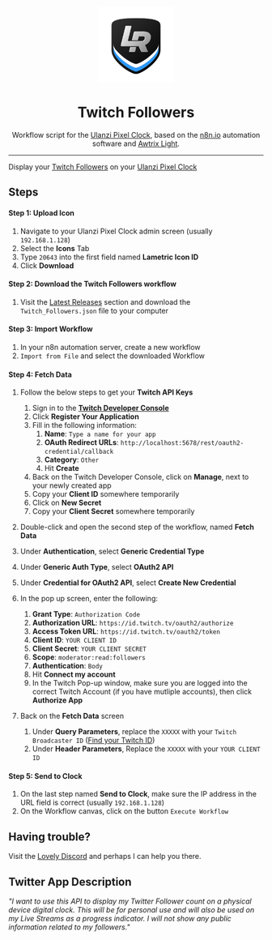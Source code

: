 <p align="center">
<img width="150" height="150" alt="Lovely Sim Racing" src="images/lr-logo-small.png">
</p>

<h1 align="center">Twitch Followers</h1>

<p align="center">
Workflow script for the <a href="https://j76.me/PixelClock">Ulanzi Pixel Clock</a>, based on the <a href="https://n8n.io">n8n.io</a> automation software and <a href="https://blueforcer.github.io/awtrix-light/">Awtrix Light</a>.
</p>
 
---

Display your [Twitch Followers](https://twitch.tv) on your [Ulanzi Pixel Clock](https://j76.me/PixelClock)

## Steps

#### Step 1: Upload Icon
1. Navigate to your Ulanzi Pixel Clock admin screen (usually `192.168.1.128`)
2. Select the **Icons** Tab
3. Type `20643` into the first field named **Lametric Icon ID**
4. Click **Download**

#### Step 2: Download the Twitch Followers workflow
1. Visit the [Latest Releases](https://github.com/cdemetriadis/lovely-pixelclock-n8n/releases) section and download the `Twitch_Followers.json` file to your computer

#### Step 3: Import Workflow
1. In your n8n automation server, create a new workflow
2. `Import from File` and select the downloaded Workflow

#### Step 4: Fetch Data
1. Follow the below steps to get your **Twitch API Keys**

	1. Sign in to the [**Twitch Developer Console**](https://dev.twitch.tv/console/apps) 
	2. Click **Register Your Application**
	3. Fill in the following information:
		1. **Name**: `Type a name for your app`
		2. **OAuth Redirect URLs**: `http://localhost:5678/rest/oauth2-credential/callback`
		3. **Category**: `Other`
		4. Hit **Create**
	4. Back on the Twitch Developer Console, click on **Manage**, next to your newly created app
	5. Copy your **Client ID** somewhere temporarily
	6. Click on **New Secret**
	7. Copy your **Client Secret** somewhere temporarily

2. Double-click and open the second step of the workflow, named **Fetch Data**
3. Under **Authentication**, select **Generic Credential Type**
4. Under **Generic Auth Type**, select **OAuth2 API**
5. Under **Credential for OAuth2 API**, select **Create New Credential**
6. In the pop up screen, enter the following:
	1. **Grant Type**: `Authorization Code`
	2. **Authorization URL**: `https://id.twitch.tv/oauth2/authorize`
	3. **Access Token URL**: `https://id.twitch.tv/oauth2/token`
	3. **Client ID**: `YOUR CLIENT ID`
	4. **Client Secret**: `YOUR CLIENT SECRET`
	5. **Scope**: `moderator:read:followers`
	6. **Authentication**: `Body`
	7. Hit **Connect my account**
	8. In the Twitch Pop-up window, make sure you are logged into the correct Twitch Account (if you have mutliple accounts), then click **Authorize App**
7. Back on the **Fetch Data** screen
	1. Under **Query Parameters**, replace the `XXXXX` with your `Twitch Broadcaster ID` ([Find your Twitch ID](https://www.streamweasels.com/tools/convert-twitch-username-to-user-id/))
	2. Under **Header Parameters**, Replace the `XXXXX` with your `YOUR CLIENT ID`

#### Step 5: Send to Clock
1. On the last step named **Send to Clock**, make sure the IP address in the URL field is correct (usually `192.168.1.128`)
2. On the Workflow canvas, click on the button `Execute Workflow`


## Having trouble?
Visit the [Lovely Discord](https://j76.me/LSRDiscord) and perhaps I can help you there.


## Twitter App Description
*"I want to use this API to display my Twitter Follower count on a physical device digital clock. This will be for personal use and will also be used on my Live Streams as a progress indicator. I will not show any public information related to my followers."*